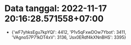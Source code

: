 # Data tanggal: 2022-11-17 20:16:28.571558+07:00

* {'wF7yhksEgu7kpYQl': 4412, 'P1v5qFxwDOw7Ybot': 3411, 'VAgno57P71kDT4xV': 3136, 'Jsx0ERdf4kXNnBHS': 3395}
